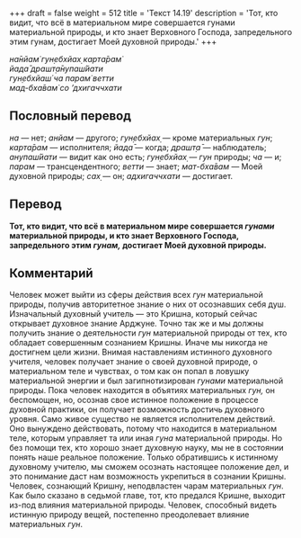 +++
draft = false
weight = 512
title = 'Текст 14.19'
description = 'Тот, кто видит, что всё в материальном мире совершается гунами материальной природы, и кто знает Верховного Господа, запредельного этим гунам, достигает Моей духовной природы.'
+++

_на̄нйам̇ гун̣ебхйах̣ карта̄рам̇  
йада̄ драшт̣а̄нупаш́йати  
гун̣ебхйаш́ ча парам̇ ветти  
мад-бха̄вам̇ со ’дхигаччхати_

## Пословный перевод

_на_ — нет; _анйам_ — другого; _гун̣ебхйах̣_ — кроме материальных _гун_; _карта̄рам_ — исполнителя; _йада̄_ — когда; _драшт̣а̄_ — наблюдатель; _анупаш́йати_ — видит как оно есть; _гун̣ебхйах̣_ — _гун_ природы; _ча_ — и; _парам_ — трансцендентного; _ветти_ — знает; _мат_\-_бха̄вам_ — Моей духовной природы; _сах̣_ — он; _адхигаччхати_ — достигает.

## Перевод

**Тот, кто видит, что всё в материальном мире совершается _гунами_ материальной природы, и кто знает Верховного Господа, запредельного этим _гунам,_ достигает Моей духовной природы.**

## Комментарий

Человек может выйти из сферы действия всех _гун_ материальной природы, получив авторитетное знание о них от осознавших себя душ. Изначальный духовный учитель — это Кришна, который сейчас открывает духовное знание Арджуне. Точно так же и мы должны получить знание о деятельности _гун_ материальной природы от тех, кто обладает совершенным сознанием Кришны. Иначе мы никогда не достигнем цели жизни. Внимая наставлениям истинного духовного учителя, человек получает знание о своей духовной природе, о материальном теле и чувствах, о том как он попал в ловушку материальной энергии и был загипнотизирован _гунами_ материальной природы. Пока человек находится в объятиях материальных _гун,_ он беспомощен, но, осознав свое истинное положение в процессе духовной практики, он получает возможность достичь духовного уровня. Само живое существо не является исполнителем действий. Оно вынуждено действовать, потому что находится в материальном теле, которым управляет та или иная _гуна_ материальной природы. Но без помощи тех, кто хорошо знает духовную науку, мы не в состоянии понять наше реальное положение. Только обратившись к истинному духовному учителю, мы сможем осознать настоящее положение дел, и это понимание даст нам возможность укрепиться в сознании Кришны. Человек, сознающий Кришну, неподвластен чарам материальных _гун_. Как было сказано в седьмой главе, тот, кто предался Кришне, выходит из-под влияния материальной природы. Человек, способный видеть истинную природу вещей, постепенно преодолевает влияние материальных _гун_.
